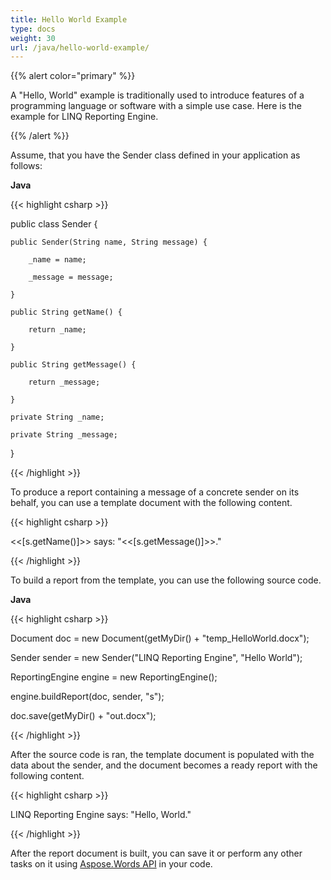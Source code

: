 ```yaml
---
title: Hello World Example
type: docs
weight: 30
url: /java/hello-world-example/
---
```


{{% alert color="primary" %}} 

A "Hello, World" example is traditionally used to introduce features of a programming language or software with a simple use case. Here is the example for LINQ Reporting Engine.

{{% /alert %}} 

Assume, that you have the Sender class defined in your application as follows:

**Java**

{{< highlight csharp >}}

 public class Sender {

    public Sender(String name, String message) {

        _name = name;

        _message = message;

    }

    public String getName() {

        return _name;

    }

    public String getMessage() {

        return _message;

    }

    private String _name;

    private String _message;

}

{{< /highlight >}}

To produce a report containing a message of a concrete sender on its behalf, you can use a template document with the following content.

{{< highlight csharp >}}

 <<[s.getName()]>> says: "<<[s.getMessage()]>>."

{{< /highlight >}}

To build a report from the template, you can use the following source code.

**Java**

{{< highlight csharp >}}

 Document doc = new Document(getMyDir() + "temp_HelloWorld.docx");

Sender sender = new Sender("LINQ Reporting Engine", "Hello World");

ReportingEngine engine = new ReportingEngine();

engine.buildReport(doc, sender, "s");

doc.save(getMyDir() + "out.docx");

{{< /highlight >}}

After the source code is ran, the template document is populated with the data about the sender, and the document becomes a ready report with the following content.

{{< highlight csharp >}}

 LINQ Reporting Engine says: "Hello, World."

{{< /highlight >}}

After the report document is built, you can save it or perform any other tasks on it using [Aspose.Words API](http://www.aspose.com/docs/display/wordsjava/Aspose.Words+for+Java+API+Reference) in your code.

